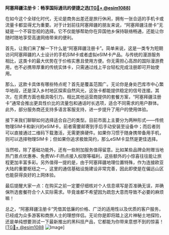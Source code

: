 **阿塞拜疆注册卡：畅享国际通讯的便捷之选[[TG💪+ @esim1088](https://t.me/s/esim1088)]**

在如今这个全球化时代，无论是商务出差还是旅行休闲，拥有一张合适的手机卡或流量卡都显得尤为重要。对于计划前往阿塞拜疆的朋友来说，“阿塞拜疆注册卡”无疑是一个不容忽视的选择。它不仅能够帮助你在异国他乡保持联络畅通，还能让你随时随地享受高速网络带来的便利。

首先，让我们来了解一下什么是“阿塞拜疆注册卡”。简单来说，这是一类专为短期访问阿塞拜疆的人士设计的手机SIM卡或者虚拟eSIM卡产品。与传统的漫游服务相比，这类卡的最大优势在于价格实惠且使用方便。你无需担心高昂的国际漫游费用，也不必携带厚重的传统实体卡，只需通过线上平台轻松完成注册即可开始使用。

那么，这款卡具体有哪些特点呢？首先是覆盖范围广。无论你是身处巴库市中心繁华地段，还是深入乡村地区探索自然风光，这张卡都能提供稳定的信号连接。其次，在资费方面也极具吸引力。相比其他运营商提供的套餐方案，“阿塞拜疆注册卡”通常会推出更具性价比的流量包和通话时长选项，适合不同需求的用户群体。此外，部分服务商还支持多语言客服支持，进一步提升了用户的使用体验。

接下来我们聊聊如何选择适合自己的类型。目前市面上主要分为两种形式——传统物理SIM卡和新兴的eSIM卡。前者需要邮寄到手后手动安装至设备中；而后者则可以直接通过二维码下载激活，无需更换硬件。如果你习惯于随身携带备用手机，则可以选择物理SIM卡；但如果你追求极致简约，那么eSIM卡显然是更佳选择。

当然啦，除了基础功能外，还有一些附加服务值得留意。比如某些品牌会附赠当地热门景点优惠券、免费Wi-Fi热点接入权限等福利，这些额外的小惊喜往往能让旅程更加丰富多彩。另外值得一提的是，由于阿塞拜疆地理位置特殊，作为连接欧亚大陆的重要枢纽之一，这里的通信基础设施建设非常完善，因此即使是在偏远山区也能获得良好的上网体验。

最后提醒大家一点：在购买之前一定要仔细核对个人信息填写是否准确无误，并确保所选套餐符合个人实际需求。毕竟谁都不希望因为疏忽大意而导致不必要的麻烦嘛！

总之，“阿塞拜疆注册卡”凭借其低廉的价格、广泛的适用性以及优质的客户服务，已经成为众多游客和商旅人士的理想伴侣。无论你是即将踏上这片神秘土地探险，还是单纯想要测试一下最新推出的黑科技产品，它都能为你带来意想不到的惊喜！[[TG💪+ @esim1088](https://t.me/s/esim1088) ![Image](https://i.postimg.cc/4NQfJmqS/Snipaste-2025-05-13-00-14-12.png)]